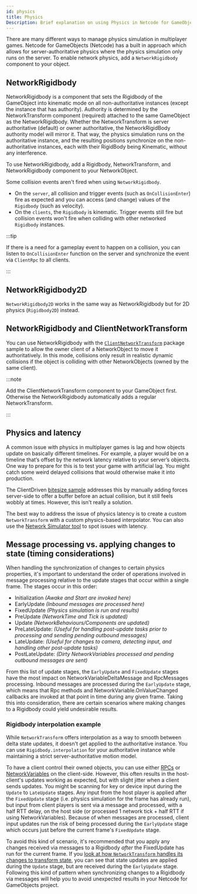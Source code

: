 ```yaml
---
id: physics
title: Physics
Description: Brief explanation on using Physics in Netcode for GameObjects
---
```


There are many different ways to manage physics simulation in multiplayer games. Netcode for GameObjects (Netcode) has a built in approach which allows for server-authoritative physics where the physics simulation only runs on the server. To enable network physics, add a `NetworkRigidbody` component to your object.

## NetworkRigidbody

NetworkRigidbody is a component that sets the Rigidbody of the GameObject into kinematic mode on all non-authoritative instances (except the instance that has authority). Authority is determined by the NetworkTransform component (required) attached to the same GameObject as the NetworkRigidbody. Whether the NetworkTransform is server authoritative (default) or owner authoritative, the NetworkRigidBody authority model will mirror it. That way, the physics simulation runs on the authoritative instance, and the resulting positions synchronize on the non-authoritative instances, each with their RigidBody being Kinematic, without any interference.

To use NetworkRigidbody, add a Rigidbody, NetworkTransform, and NetworkRigidbody component to your NetworkObject.

Some collision events aren't fired when using `NetworkRigidbody`.
- On the `server`, all collision and trigger events (such as `OnCollisionEnter`) fire as expected and you can access (and change) values of the `Rigidbody` (such as velocity).
- On the `clients`, the `Rigidbody` is kinematic. Trigger events still fire but collision events won't fire when colliding with other networked `Rigidbody` instances.

:::tip

If there is a need for a gameplay event to happen on a collision, you can listen to `OnCollisionEnter` function on the server and synchronize the event via `ClientRpc` to all clients.

:::

## NetworkRigidbody2D

`NetworkRigidbody2D` works in the same way as NetworkRigidbody but for 2D physics (`Rigidbody2D`) instead.

## NetworkRigidbody and ClientNetworkTransform

You can use NetworkRigidbody with the [`ClientNetworkTransform`](../components/networktransform.md#clientnetworktransform) package sample to allow the owner client of a NetworkObject to move it authoritatively. In this mode, collisions only result in realistic dynamic collisions if the object is colliding with other NetworkObjects (owned by the same client).

:::note

Add the ClientNetworkTransform component to your GameObject first. Otherwise the NetworkRigidbody automatically adds a regular NetworkTransform.

:::

## Physics and latency

A common issue with physics in multiplayer games is lag and how objects update on basically different timelines. For example, a player would be on a timeline that’s offset by the network latency relative to your server’s objects. One way to prepare for this is to test your game with artificial lag. You might catch some weird delayed collisions that would otherwise make it into production.

The ClientDriven [bitesize sample](../learn/bitesize/bitesize-clientdriven.md) addresses this by manually adding forces server-side to offer a buffer before an actual collision, but it still feels wobbly at times. However, this isn't really a solution.

The best way to address the issue of physics latency is to create a custom `NetworkTransform` with a custom physics-based interpolator. You can also use the [Network Simulator tool](../../tools/network-simulator.md) to spot issues with latency.

## Message processing vs. applying changes to state (timing considerations)

When handling the synchronization of changes to certain physics properties, it's important to understand the order of operations involved in message processing relative to the update stages that occur within a single frame. The stages occur in this order:

- Initialization _(Awake and Start are invoked here)_
- EarlyUpdate _(Inbound messages are processed here)_
- FixedUpdate _(Physics simulation is run and results)_
- PreUpdate _(NetworkTime and Tick is updated)_
- Update _(NetworkBehaviours/Components are updated)_
- PreLateUpdate: _(Useful for handling post-update tasks prior to processing and sending pending outbound messages)_
- LateUpdate: _(Useful for changes to camera, detecting input, and handling other post-update tasks)_
- PostLateUpdate: _(Dirty NetworkVariables processed and pending outbound messages are sent)_

From this list of update stages, the `EarlyUpdate` and `FixedUpdate` stages have the most impact on NetworkVariableDeltaMessage and RpcMessages processing. Inbound messages are processed during the `EarlyUpdate` stage, which means that Rpc methods and NetworkVariable.OnValueChanged callbacks are invoked at that point in time during any given frame. Taking this into consideration, there are certain scenarios where making changes to a Rigidbody could yield undesirable results.

### Rigidbody interpolation example

While `NetworkTransform` offers interpolation as a way to smooth between delta state updates, it doesn't get applied to the authoritative instance. You can use `Rigidbody.interpolation` for your authoritative instance while maintaining a strict server-authoritative motion model.

To have a client control their owned objects, you can use either [RPCs](message-system/rpc.md) or [NetworkVariables](../basics/networkvariables.md) on the client-side. However, this often results in the host-client's updates working as expected, but with slight jitter when a client sends updates. You might be scanning for key or device input during the `Update` to `LateUpdate` stages. Any input from the host player is applied after the `FixedUpdate` stage (i.e. physics simulation for the frame has already run), but input from client players is sent via a message and processed, with a half RTT delay, on the host side (or processed 1 network tick + half RTT if using NetworkVariables). Because of when messages are processed, client input updates run the risk of being processed during the `EarlyUpdate` stage which occurs just before the current frame's `FixedUpdate` stage.

To avoid this kind of scenario, it's recommended that you apply any changes received via messages to a Rigidbody _after_ the FixedUpdate has run for the current frame. If you [look at how `NetworkTransform` handles its changes to transform state](https://github.com/Unity-Technologies/com.unity.netcode.gameobjects/blob/a2c6f7da5be5af077427eef9c1598fa741585b82/com.unity.netcode.gameobjects/Components/NetworkTransform.cs#L3028), you can see that state updates are applied during the `Update` stage, but are received during the `EarlyUpdate` stage. Following this kind of pattern when synchronizing changes to a Rigidbody via messages will help you to avoid unexpected results in your Netcode for GameObjects project.
